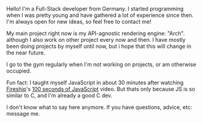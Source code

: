 Hello!
I'm a Full-Stack developer from Germany. I started programming when I was pretty young and have gathered a lot of experience since then. I'm always open for new ideas, so feel free to contact me!

My main project right now is my API-agnostic rendering engine: "Arch". although I also work on other project every now and then.
I have mostly been doing projects by myself until now, but i hope that this will change in the near future.

I go to the gym regularly when I'm not working on projects, or am otherwise occupied.

Fun fact: I taught myself JavaScript in about 30 minutes after watching [Fireship](youtube.com/@fireship)'s [100 seconds of JavaScript](https://www.youtube.com/watch?v=aXOChLn5ZdQ) video. But thats only because JS is so similar to C, and I'm already a good C dev.

I don't know what to say here anymore. If you have questions, advice, etc: message me.